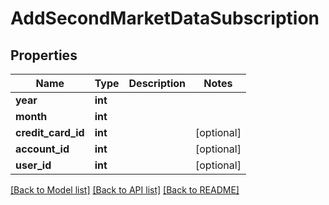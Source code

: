 # AddSecondMarketDataSubscription

## Properties
Name | Type | Description | Notes
------------ | ------------- | ------------- | -------------
**year** | **int** |  | 
**month** | **int** |  | 
**credit_card_id** | **int** |  | [optional] 
**account_id** | **int** |  | [optional] 
**user_id** | **int** |  | [optional] 

[[Back to Model list]](../README.md#documentation-for-models) [[Back to API list]](../README.md#documentation-for-api-endpoints) [[Back to README]](../README.md)

